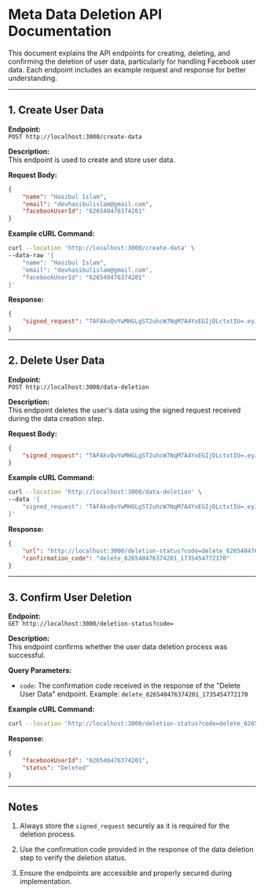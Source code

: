 # Meta Data Deletion API Documentation

This document explains the API endpoints for creating, deleting, and confirming the deletion of user data, particularly for handling Facebook user data. Each endpoint includes an example request and response for better understanding.

---

## 1\. Create User Data

**Endpoint:**  
`POST http://localhost:3000/create-data`

**Description:**  
This endpoint is used to create and store user data.

**Request Body:**

``` json
{
    "name": "Hasibul Islam",
    "email": "devhasibulislam@gmail.com",
    "facebookUserId": "626540476374201"
}

 ```

**Example cURL Command:**

``` bash
curl --location 'http://localhost:3000/create-data' \
--data-raw '{
    "name": "Hasibul Islam",
    "email": "devhasibulislam@gmail.com",
    "facebookUserId": "626540476374201"
}'

 ```

**Response:**

``` json
{
    "signed_request": "TAFAkvQvYwMHGLgST2uhcW7NqM7A4YxEGIjDLctxtIU=.eyJuYW1lIjoiSGFzaWJ1bCBJc2xhbSIsImVtYWlsIjoiZGV2aGFzaWJ1bGlzbGFtQGdtYWlsLmNvbSIsImZhY2Vib29rVXNlcklkIjoiNjI2NTQwNDc2Mzc0MjAxIn0="
}

 ```

---

## 2\. Delete User Data

**Endpoint:**  
`POST http://localhost:3000/data-deletion`

**Description:**  
This endpoint deletes the user's data using the signed request received during the data creation step.

**Request Body:**

``` json
{
    "signed_request": "TAFAkvQvYwMHGLgST2uhcW7NqM7A4YxEGIjDLctxtIU=.eyJuYW1lIjoiSGFzaWJ1bCBJc2xhbSIsImVtYWlsIjoiZGV2aGFzaWJ1bGlzbGFtQGdtYWlsLmNvbSIsImZhY2Vib29rVXNlcklkIjoiNjI2NTQwNDc2Mzc0MjAxIn0="
}

 ```

**Example cURL Command:**

``` bash
curl --location 'http://localhost:3000/data-deletion' \
--data '{
    "signed_request": "TAFAkvQvYwMHGLgST2uhcW7NqM7A4YxEGIjDLctxtIU=.eyJuYW1lIjoiSGFzaWJ1bCBJc2xhbSIsImVtYWlsIjoiZGV2aGFzaWJ1bGlzbGFtQGdtYWlsLmNvbSIsImZhY2Vib29rVXNlcklkIjoiNjI2NTQwNDc2Mzc0MjAxIn0="
}'

 ```

**Response:**

``` json
{
    "url": "http://localhost:3000/deletion-status?code=delete_626540476374201_1735454772170",
    "confirmation_code": "delete_626540476374201_1735454772170"
}

 ```

---

## 3\. Confirm User Deletion

**Endpoint:**  
`GET http://localhost:3000/deletion-status?code=`

**Description:**  
This endpoint confirms whether the user data deletion process was successful.

**Query Parameters:**

- `code`: The confirmation code received in the response of the "Delete User Data" endpoint. Example: `delete_626540476374201_1735454772170`
    

**Example cURL Command:**

``` bash
curl --location 'http://localhost:3000/deletion-status?code=delete_626540476374201_1735454772170'

 ```

**Response:**

``` json
{
    "facebookUserId": "626540476374201",
    "status": "Deleted"
}

 ```

---

## Notes

1. Always store the `signed_request` securely as it is required for the deletion process.
    
2. Use the confirmation code provided in the response of the data deletion step to verify the deletion status.
    
3. Ensure the endpoints are accessible and properly secured during implementation.